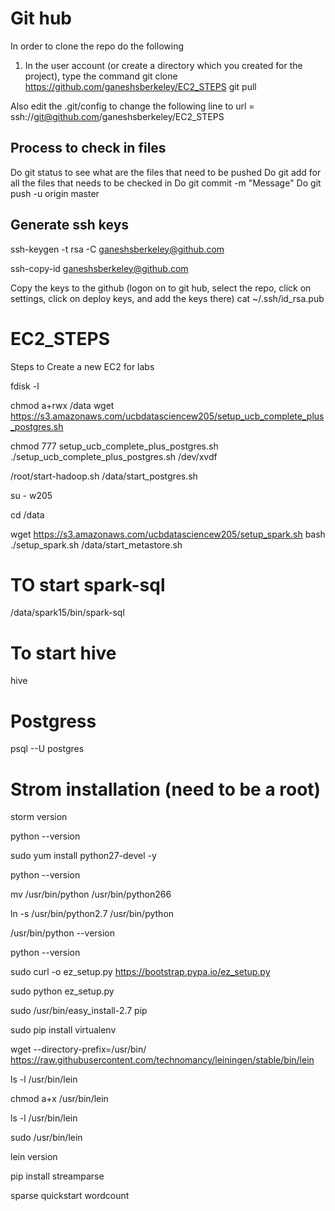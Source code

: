 # Git hub
In order to clone the repo do the following
1.  In the user account (or create a directory which you created for the project), type the command
git clone https://github.com/ganeshsberkeley/EC2_STEPS
git pull

Also edit the .git/config to change the following line to
url = ssh://git@github.com/ganeshsberkeley/EC2_STEPS

Process to check in files
-------------------------

Do git status to see what are the files that need to be pushed
Do git add <file> for all the files that needs to be checked in
Do git commit -m "Message"
Do git push -u origin master 

Generate ssh keys
-------------------
ssh-keygen -t rsa -C ganeshsberkeley@github.com

ssh-copy-id ganeshsberkeley@github.com

Copy the keys to the github (logon on to git hub, select the repo, click on settings, click on deploy keys, and add the keys there)
cat ~/.ssh/id_rsa.pub

# EC2_STEPS

Steps to Create a new EC2 for labs

fdisk -l

chmod a+rwx /data
wget https://s3.amazonaws.com/ucbdatasciencew205/setup_ucb_complete_plus_postgres.sh

chmod 777 setup_ucb_complete_plus_postgres.sh
./setup_ucb_complete_plus_postgres.sh /dev/xvdf

/root/start-hadoop.sh
/data/start_postgres.sh

su - w205

cd /data

wget https://s3.amazonaws.com/ucbdatasciencew205/setup_spark.sh
bash ./setup_spark.sh
/data/start_metastore.sh

# TO start spark-sql
/data/spark15/bin/spark-sql

# To start hive
hive

# Postgress
psql --U postgres

# Strom installation (need to be a root)
storm version

python --version

sudo yum install python27-devel -y

python --version

mv /usr/bin/python /usr/bin/python266

ln -s /usr/bin/python2.7 /usr/bin/python

/usr/bin/python --version

python --version

sudo curl -o ez_setup.py https://bootstrap.pypa.io/ez_setup.py

sudo python ez_setup.py

sudo /usr/bin/easy_install-2.7 pip

sudo pip install virtualenv

wget --directory-prefix=/usr/bin/ https://raw.githubusercontent.com/technomancy/leiningen/stable/bin/lein

ls -l /usr/bin/lein

chmod a+x /usr/bin/lein

ls -l /usr/bin/lein

sudo /usr/bin/lein

lein version

pip install streamparse

sparse quickstart wordcount

